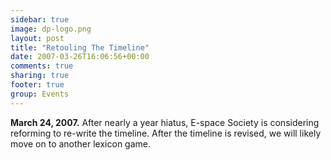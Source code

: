 ```yaml
---
sidebar: true
image: dp-logo.png
layout: post
title: "Retooling The Timeline"
date: 2007-03-26T16:06:56+00:00
comments: true
sharing: true
footer: true
group: Events
---
```


**March 24, 2007.**
<a name='teaser'></a>
After nearly a year hiatus, E-space Society is considering reforming to re-write the timeline. After the timeline is revised, we will likely move on to another lexicon game.
<a name='body'></a>
